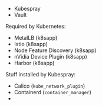 - Kubespray
- Vault

Required by Kubernetes:

- MetalLB (k8sapp)
- Istio (k8sapp)
- Node Feature Discovery (k8sapp)
- nVidia Device Plugin (k8sapp)
- Harbor (k8sapp)

Stuff installed by Kubespray:

- Calico (`kube_network_plugin`)
- Containerd (`container_manager`)
- 
